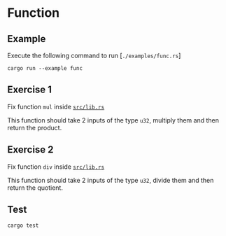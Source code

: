# Function

## Example

Execute the following command to run [`./examples/func.rs`]

```shell
cargo run --example func
```

## Exercise 1

Fix function `mul` inside [`src/lib.rs`](./src/lib.rs)

This function should take 2 inputs of the type `u32`, multiply them and then return the product.

## Exercise 2

Fix function `div` inside [`src/lib.rs`](./src/lib.rs)

This function should take 2 inputs of the type `u32`, divide them and then return the quotient.

## Test

```shell
cargo test
```
